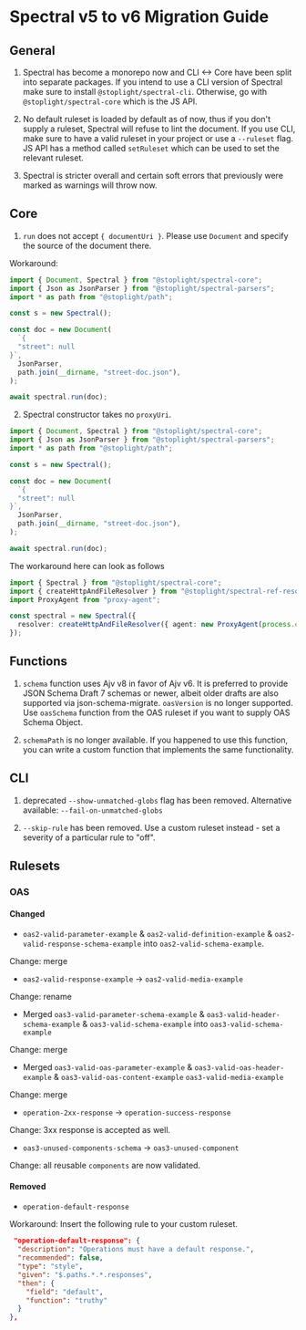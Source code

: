 # Spectral v5 to v6 Migration Guide

## General

1. Spectral has become a monorepo now and CLI <-> Core have been split into separate packages.
   If you intend to use a CLI version of Spectral make sure to install `@stoplight/spectral-cli`.
   Otherwise, go with `@stoplight/spectral-core` which is the JS API.

2. No default ruleset is loaded by default as of now, thus if you don't supply a ruleset, Spectral will refuse to lint the document.
   If you use CLI, make sure to have a valid ruleset in your project or use a `--ruleset` flag.
   JS API has a method called `setRuleset` which can be used to set the relevant ruleset.

3. Spectral is stricter overall and certain soft errors that previously were marked as warnings will throw now.

## Core

1. `run` does not accept `{ documentUri }`. Please use `Document` and specify the source of the document there.

Workaround:

```ts
import { Document, Spectral } from "@stoplight/spectral-core";
import { Json as JsonParser } from "@stoplight/spectral-parsers";
import * as path from "@stoplight/path";

const s = new Spectral();

const doc = new Document(
  `{
  "street": null
}`,
  JsonParser,
  path.join(__dirname, "street-doc.json"),
);

await spectral.run(doc);
```

2. Spectral constructor takes no `proxyUri`.

```ts
import { Document, Spectral } from "@stoplight/spectral-core";
import { Json as JsonParser } from "@stoplight/spectral-parsers";
import * as path from "@stoplight/path";

const s = new Spectral();

const doc = new Document(
  `{
  "street": null
}`,
  JsonParser,
  path.join(__dirname, "street-doc.json"),
);

await spectral.run(doc);
```

The workaround here can look as follows

```ts
import { Spectral } from "@stoplight/spectral-core";
import { createHttpAndFileResolver } from "@stoplight/spectral-ref-resolver";
import ProxyAgent from "proxy-agent";

const spectral = new Spectral({
  resolver: createHttpAndFileResolver({ agent: new ProxyAgent(process.env.PROXY) }),
});
```

## Functions

1. `schema` function uses Ajv v8 in favor of Ajv v6. It is preferred to provide JSON Schema Draft 7 schemas or newer, albeit older drafts are also supported via json-schema-migrate.
   `oasVersion` is no longer supported. Use `oasSchema` function from the OAS ruleset if you want to supply OAS Schema Object.

2. `schemaPath` is no longer available. If you happened to use this function, you can write a custom function that implements the same functionality.

## CLI

1. deprecated `--show-unmatched-globs` flag has been removed. Alternative available: `--fail-on-unmatched-globs`

2. `--skip-rule` has been removed. Use a custom ruleset instead - set a severity of a particular rule to "off".

## Rulesets

### OAS

#### Changed

- `oas2-valid-parameter-example` & `oas2-valid-definition-example` & `oas2-valid-response-schema-example` into `oas2-valid-schema-example`.

Change: merge

- `oas2-valid-response-example` -> `oas2-valid-media-example`

Change: rename

- Merged `oas3-valid-parameter-schema-example` & `oas3-valid-header-schema-example` & `oas3-valid-schema-example` into `oas3-valid-schema-example`

Change: merge

- Merged `oas3-valid-oas-parameter-example` & `oas3-valid-oas-header-example` & `oas3-valid-oas-content-example` `oas3-valid-media-example`

Change: merge

- `operation-2xx-response` -> `operation-success-response`

Change: 3xx response is accepted as well.

- `oas3-unused-components-schema` -> `oas3-unused-component`

Change: all reusable `components` are now validated.

#### Removed

- `operation-default-response`

Workaround: Insert the following rule to your custom ruleset.

```json
 "operation-default-response": {
  "description": "Operations must have a default response.",
  "recommended": false,
  "type": "style",
  "given": "$.paths.*.*.responses",
  "then": {
    "field": "default",
    "function": "truthy"
  }
},
```
